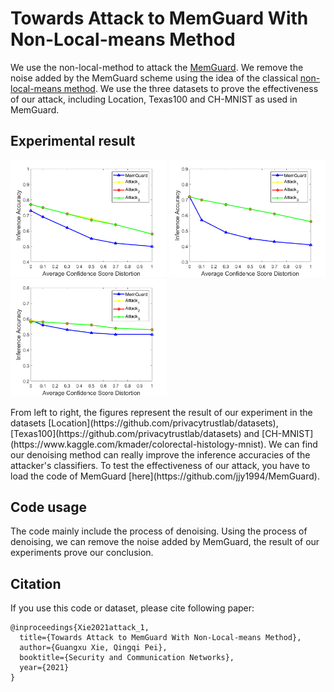 # Towards Attack to MemGuard With Non-Local-means Method
We use the non-local-method to attack the [MemGuard](https://arxiv.org/abs/1909.10594). We remove the noise added by the MemGuard scheme using the idea of the classical [non-local-means method](https://ieeexplore.ieee.org/abstract/document/1467423). We use the three datasets to prove the effectiveness of our attack, including Location, Texas100 and CH-MNIST as used in MemGuard. 
## Experimental result
<p float="left">
  <img src="https://github.com/gxx1506215897/Towards-Attack-to-MemGuard/blob/main/Experimental_result/location.png" alt='images' width="250"/>
  <img src="https://github.com/gxx1506215897/Towards-Attack-to-MemGuard/blob/main/Experimental_result/texas.png" alt='images' width="250"/>
  <img src="https://github.com/gxx1506215897/Towards-Attack-to-MemGuard/blob/main/Experimental_result/chmnist.png" alt='images' width="250"/> 
</p>
From left to right, the figures represent the result of our experiment in the datasets [Location](https://github.com/privacytrustlab/datasets), [Texas100](https://github.com/privacytrustlab/datasets) and [CH-MNIST](https://www.kaggle.com/kmader/colorectal-histology-mnist). We can find our denoising method can really improve the inference accuracies of the attacker's classifiers. To test the effectiveness of our attack, you have to load the code of MemGuard [here](https://github.com/jjy1994/MemGuard).

## Code usage
The code mainly include the process of denoising. Using the process of denoising, we can remove the noise added by MemGuard, the result of our experiments prove our conclusion.
## Citation
If you use this code or dataset, please cite following paper:
```
@inproceedings{Xie2021attack_1,
  title={Towards Attack to MemGuard With Non-Local-means Method},
  author={Guangxu Xie, Qingqi Pei},
  booktitle={Security and Communication Networks},
  year={2021}
}
```

